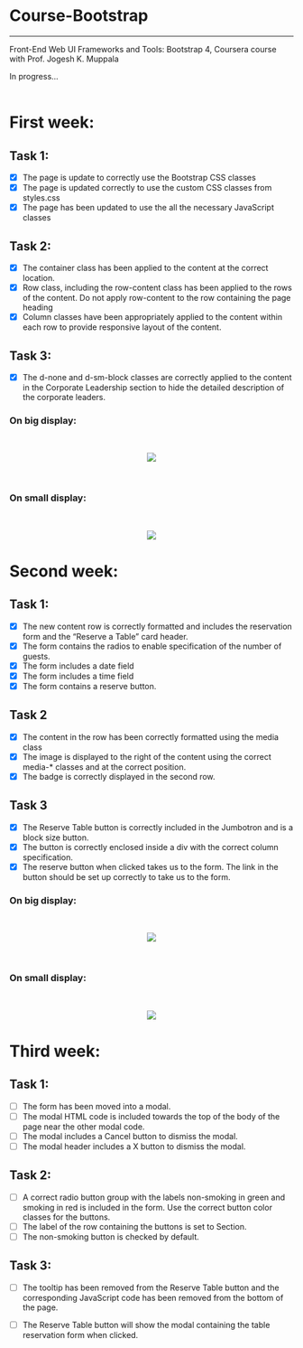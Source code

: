 # Course-Bootstrap   
---   
Front-End Web UI Frameworks and Tools: Bootstrap 4, Coursera course with Prof. Jogesh K. Muppala   

In progress...   
<br>

# First week:

## Task 1:   

- [X] The page is update to correctly use the Bootstrap CSS classes   
- [X] The page is updated correctly to use the custom CSS classes from styles.css   
- [X] The page has been updated to use the all the necessary JavaScript classes

## Task 2: 

- [x] The container class has been applied to the content at the correct location.   
- [X] Row class, including the row-content class has been applied to the rows of the content. Do not apply row-content to the row containing the page heading   
- [X] Column classes have been appropriately applied to the content within each row to provide responsive layout of the content.   

## Task 3:

- [x] The d-none and d-sm-block classes are correctly applied to the content in the Corporate Leadership section to hide the detailed description of the corporate leaders. 

### On big display:   
<br>
<p align="center">
 <kbd>
  <img src="https://github.com/GePajarinen/Course-Bootstrap/blob/master/Bootstrap4/conFusion/pics/Assignment-1-aboutus-sm.png?raw=true">   
 </kbd>
</p>
<br>

### On small display:   
<br>
<p align="center">
 <kbd>
  <img src="https://github.com/GePajarinen/Course-Bootstrap/blob/master/Bootstrap4/conFusion/pics/Assignment-1-aboutus-xsm.png?raw=true">   
 </kbd>
</p>

# Second week:

## Task 1:

- [X] The new content row is correctly formatted and includes the reservation form and the “Reserve a Table” card header.
- [X] The form contains the radios to enable specification of the number of guests.
- [X] The form includes a date field
- [X] The form includes a time field
- [X] The form contains a reserve button.

## Task 2

- [X] The content in the row has been correctly formatted using the media class
- [X] The image is displayed to the right of the content using the correct media-* classes and at the correct position.
- [X] The badge is correctly displayed in the second row.

## Task 3

- [X] The Reserve Table button is correctly included in the Jumbotron and is a block size button.
- [X] The button is correctly enclosed inside a div with the correct column specification.
- [X] The reserve button when clicked takes us to the form. The link in the button should be set up correctly to take us to the form.

### On big display:   
<br>
<p align="center">
 <kbd>
  <img src="https://github.com/GePajarinen/Course-Bootstrap/blob/master/Bootstrap4/conFusion/pics/Assignment-2-aboutus-sm.png?raw=true">   
 </kbd>
</p>
<br>

### On small display:   
<br>
<p align="center">
 <kbd>
  <img src="https://github.com/GePajarinen/Course-Bootstrap/blob/master/Bootstrap4/conFusion/pics/Assignment-2-aboutus-xsm.png?raw=true">   
 </kbd>
</p>

# Third week:

## Task 1:

- [ ] The form has been moved into a modal.
- [ ] The modal HTML code is included towards the top of the body of the page near the other modal code.
- [ ] The modal includes a Cancel button to dismiss the modal.
- [ ] The modal header includes a X button to dismiss the modal.

## Task 2:

- [ ] A correct radio button group with the labels non-smoking in green and smoking in red is included in the form. Use the correct button color classes for the buttons.
- [ ] The label of the row containing the buttons is set to Section.
- [ ] The non-smoking button is checked by default.

## Task 3:

- [ ] The tooltip has been removed from the Reserve Table button and the corresponding JavaScript code has been removed from the bottom of the page.
- [ ] The Reserve Table button will show the modal containing the table reservation form when clicked.


